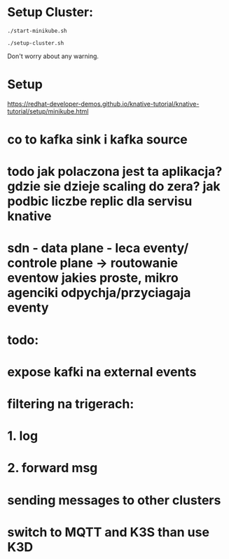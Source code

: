# Setup Cluster:
```
./start-minikube.sh
```
```
./setup-cluster.sh
```
Don't worry about any warning.

# Setup 


https://redhat-developer-demos.github.io/knative-tutorial/knative-tutorial/setup/minikube.html


# co to kafka sink i kafka source
# todo jak polaczona jest ta aplikacja? gdzie sie dzieje scaling do zera? jak podbic liczbe replic dla servisu knative
# sdn - data plane - leca eventy/ controle plane -> routowanie eventow jakies proste, mikro agenciki odpychja/przyciagaja eventy

# todo:
# expose kafki na external events
# filtering na trigerach:
#   1. log
#   2. forward msg
# sending messages to other clusters
# switch to MQTT and K3S than use K3D